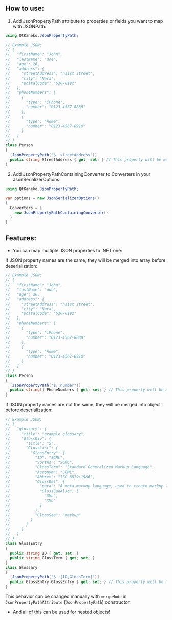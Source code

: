 ## How to use:
1. Add JsonPropertyPath attribute to properties or fields you want to map with JSONPath:
```cs
using QtKaneko.JsonPropertyPath;

// Example JSON:
// {
//   "firstName": "John",
//   "lastName": "doe",
//   "age": 26,
//   "address": {
//     "streetAddress": "naist street",
//     "city": "Nara",
//     "postalCode": "630-0192"
//   },
//   "phoneNumbers": [
//     {
//       "type": "iPhone",
//       "number": "0123-4567-8888"
//     },
//     {
//       "type": "home",
//       "number": "0123-4567-8910"
//     }
//   ]
// }
class Person
{
  [JsonPropertyPath("$..streetAddress")]
  public string StreetAddress { get; set; } // This property will be mapped to streetAddress from JSON
}
```

2. Add JsonPropertyPathContainingConverter to Converters in your JsonSerializerOptions:
```cs
using QtKaneko.JsonPropertyPath;

var options = new JsonSerializerOptions()
{
  Converters = {
    new JsonPropertyPathContainingConverter()
  }
}
```

## Features:
- You can map multiple JSON properties to .NET one:

If JSON property names are the same, they will be merged into array before deserialization:
```cs
// Example JSON:
// {
//   "firstName": "John",
//   "lastName": "doe",
//   "age": 26,
//   "address": {
//     "streetAddress": "naist street",
//     "city": "Nara",
//     "postalCode": "630-0192"
//   },
//   "phoneNumbers": [
//     {
//       "type": "iPhone",
//       "number": "0123-4567-8888"
//     },
//     {
//       "type": "home",
//       "number": "0123-4567-8910"
//     }
//   ]
// }
class Person
{
  [JsonPropertyPath("$..number")]
  public string[] PhoneNumbers { get; set; } // This property will be mapped to all number's from JSON
}
```

If JSON property names are not the same, they will be merged into object before deserialization:
```cs
// Example JSON:
// {
//   "glossary": {
//     "title": "example glossary",
//     "GlossDiv": {
//       "title": "S",
//       "GlossList": {
//         "GlossEntry": {
//           "ID": "SGML",
//           "SortAs": "SGML",
//           "GlossTerm": "Standard Generalized Markup Language",
//           "Acronym": "SGML",
//           "Abbrev": "ISO 8879:1986",
//           "GlossDef": {
//             "para": "A meta-markup language, used to create markup languages such as DocBook.",
//             "GlossSeeAlso": [
//               "GML",
//               "XML"
//             ]
//           },
//           "GlossSee": "markup"
//         }
//       }
//     }
//   }
// }
class GlossEntry
{
  public string ID { get; set; }
  public string GlossTerm { get; set; }
}
class Glossary
{
  [JsonPropertyPath("$..[ID,GlossTerm]")]
  public GlossEntry GlossEntry { get; set; } // This property will be mapped to object created from ID and GlossTerm from JSON
}
```

This behavior can be changed manually with `mergeMode` in `JsonPropertyPathAttribute` (`JsonPropertyPath`) constructor.

- And all of this can be used for nested objects!

